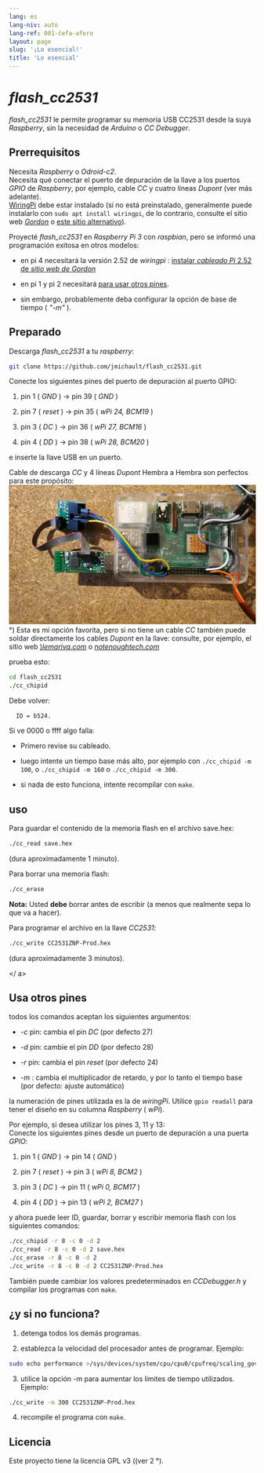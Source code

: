 ```yaml
---
lang: es
lang-niv: auto
lang-ref: 001-ĉefa-afero
layout: page
slug: '¡Lo esencial!'
title: 'Lo esencial'
---
```


# _flash\_cc2531_
 _flash\_cc2531_ le permite programar su memoria USB CC2531 desde la suya _Raspberry_, sin la necesidad de _Arduino_ o _CC Debugger_.

## Prerrequisitos
Necesita _Raspberry_ o _Odroid-c2_.  
Necesita qué conectar el puerto de depuración de la llave a los puertos _GPIO_ de _Raspberry_, por ejemplo, cable _CC_ y cuatro líneas _Dupont_ (ver más adelante).   
[WiringPi](http://wiringpi.com/) debe estar instalado (si no está preinstalado, generalmente puede instalarlo con `sudo apt install wiringpi`, de lo contrario, consulte el sitio web [ _Gordon_](http://wiringpi.com/) o [este sitio alternativo](https://github.com/WiringPi/WiringPi)).  

Proyecté _flash\_cc2531_ en _Raspberry Pi 3_ con _raspbian_, pero se informó una programación exitosa en otros modelos:  
 * en pi 4 necesitará la versión 2.52 de _wiringpi_ :  [instalar _cableado Pi_ 2.52 de _sitio web de Gordon_](http://wiringpi.com/wiringpi-updated-to-2-52-for-the-raspberry-pi-4b/)



 * en pi 1 y pi 2 necesitará [para usar otros pines](#uzi_aliajn_pinglojn).


 * sin embargo, probablemente deba configurar la opción de base de tiempo ( _"-m"_ ).



## Preparado

Descarga _flash\_cc2531_ a tu _raspberry_:
```bash
git clone https://github.com/jmichault/flash_cc2531.git
```

Conecte los siguientes pines del puerto de depuración al puerto GPIO:

 1. pin 1 ( _GND_ ) -> pin 39 ( _GND_ )


 2. pin 7 ( _reset_ ) -> pin 35 ( _wPi 24, BCM19_ )


 3. pin 3 ( _DC_ ) -> pin 36 ( _wPi 27, BCM16_ )


 4. pin 4 ( _DD_ ) -> pin 38 ( _wPi 28, BCM20_ )



e inserte la llave USB en un puerto.

Cable de descarga _CC_ y 4 líneas _Dupont_ Hembra a Hembra son perfectos para este propósito:
![foto de la llave y la _frambuesa_](https://github.com/jmichault/files/raw/master/Raspberry-CC2531.jpg)°)
Esta es mi opción favorita, pero si no tiene un cable _CC_ también puede soldar directamente los cables _Dupont_ en la llave: consulte, por ejemplo, el sitio web [ )_lemariva.com_](https://lemariva.com/blog/2019/08/zigbee-flashing-cc2531-using-raspberry-pi-without-cc-debugger) o [ _notenoughtech.com_](https://notenoughtech.com/home-automation/flashing-cc2531-without-cc-debugger/)


prueba esto:
```bash
cd flash_cc2531
./cc_chipid
```
Debe volver:
```
  ID = b524.
```
Si ve 0000 o ffff algo falla:  
 * Primero revise su cableado.


 * luego intente un tiempo base más alto, por ejemplo con `./cc_chipid -m 100`, o `./cc_chipid -m 160` o `./cc_chipid -m 300`.


 * si nada de esto funciona, intente recompilar con `make`.




## uso
Para guardar el contenido de la memoria flash en el archivo save.hex:
```bash
./cc_read save.hex
```
(dura aproximadamente 1 minuto).

Para borrar una memoria flash:
```bash
./cc_erase
```
**Nota:** Usted **debe** borrar antes de escribir (a menos que realmente sepa lo que va a hacer).

Para programar el archivo en la llave _CC2531_:
```bash
./cc_write CC2531ZNP-Prod.hex
```
(dura aproximadamente 3 minutos).

<a id ="use_aliajn_pines"></ a>
## Usa otros pines

todos los comandos aceptan los siguientes argumentos:

 * _-c_ pin: cambia el pin _DC_ (por defecto 27)


 * _-d_ pin: cambie el pin _DD_ (por defecto 28)


 * _-r_ pin: cambia el pin _reset_ (por defecto 24)


 * _-m_ : cambia el multiplicador de retardo, y por lo tanto el tiempo base (por defecto: ajuste automático)



la numeración de pines utilizada es la de _wiringPi_. Utilice `gpio readall` para tener el diseño en su columna _Raspberry_ ( _wPi_).

Por ejemplo, si desea utilizar los pines 3, 11 y 13:  
Conecte los siguientes pines desde un puerto de depuración a una puerta _GPIO_:

 1. pin 1 ( _GND_ ) -> pin 14 ( _GND_ )


 2. pin 7 ( _reset_ ) -> pin 3 ( _wPi 8, BCM2_ )


 3. pin 3 ( _DC_ ) -> pin 11 ( _wPi 0, BCM17_ )


 4. pin 4 ( _DD_ ) -> pin 13 ( _wPi 2, BCM27_ )



y ahora puede leer ID, guardar, borrar y escribir memoria flash con los siguientes comandos:
```bash
./cc_chipid -r 8 -c 0 -d 2
./cc_read -r 8 -c 0 -d 2 save.hex
./cc_erase -r 8 -c 0 -d 2
./cc_write -r 8 -c 0 -d 2 CC2531ZNP-Prod.hex
```

También puede cambiar los valores predeterminados en _CCDebugger.h_ y compilar los programas con `make`.

## ¿y si no funciona?

1. detenga todos los demás programas.


2. establezca la velocidad del procesador antes de programar. Ejemplo:  


```bash
sudo echo performance >/sys/devices/system/cpu/cpu0/cpufreq/scaling_governor
```
3. utilice la opción -m para aumentar los límites de tiempo utilizados. Ejemplo:  


```bash
./cc_write -m 300 CC2531ZNP-Prod.hex
```
4. recompile el programa con `make`.



## Licencia

Este proyecto tiene la licencia GPL v3 ((ver 2 °).
